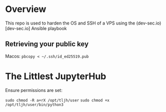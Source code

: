 # Overview

This repo is used to harden the OS and SSH of a VPS using the (dev-sec.io)[dev-sec.io] Ansible playbook

## Retrieving your public key
Macos: `pbcopy < ~/.ssh/id_ed25519.pub`

# The Littlest JupyterHub

Ensure permissions are set: 

`sudo chmod -R a+rX /opt/tljh/user`
`sudo chmod +x /opt/tljh/user/bin/python3`
